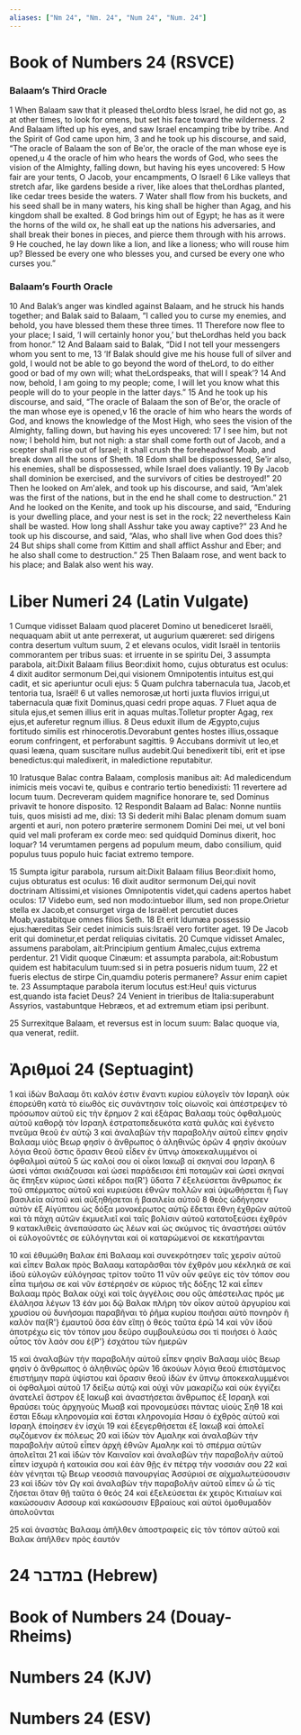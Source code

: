 ```yaml
---
aliases: ["Nm 24", "Nm. 24", "Num 24", "Num. 24"]
---
```



# Book of Numbers 24 (RSVCE)

### Balaam’s Third Oracle
1 When Balaam saw that it pleased theLordto bless Israel, he did not go, as at other times, to look for omens, but set his face toward the wilderness.
2 And Balaam lifted up his eyes, and saw Israel encamping tribe by tribe. And the Spirit of God came upon him,
3 and he took up his discourse, and said, “The oracle of Balaam the son of Beʹor, the oracle of the man whose eye is opened,u
4 the oracle of him who hears the words of God, who sees the vision of the Almighty, falling down, but having his eyes uncovered:
5 How fair are your tents, O Jacob, your encampments, O Israel!
6 Like valleys that stretch afar, like gardens beside a river, like aloes that theLordhas planted, like cedar trees beside the waters.
7 Water shall flow from his buckets, and his seed shall be in many waters, his king shall be higher than Agag, and his kingdom shall be exalted.
8 God brings him out of Egypt; he has as it were the horns of the wild ox, he shall eat up the nations his adversaries, and shall break their bones in pieces, and pierce them through with his arrows.
9 He couched, he lay down like a lion, and like a lioness; who will rouse him up? Blessed be every one who blesses you, and cursed be every one who curses you.”
### Balaam’s Fourth Oracle
10 And Balak’s anger was kindled against Balaam, and he struck his hands together; and Balak said to Balaam, “I called you to curse my enemies, and behold, you have blessed them these three times.
11 Therefore now flee to your place; I said, ‘I will certainly honor you,’ but theLordhas held you back from honor.”
12 And Balaam said to Balak, “Did I not tell your messengers whom you sent to me,
13 ‘If Balak should give me his house full of silver and gold, I would not be able to go beyond the word of theLord, to do either good or bad of my own will; what theLordspeaks, that will I speak’?
14 And now, behold, I am going to my people; come, I will let you know what this people will do to your people in the latter days.”
15 And he took up his discourse, and said, “The oracle of Balaam the son of Beʹor, the oracle of the man whose eye is opened,v
16 the oracle of him who hears the words of God, and knows the knowledge of the Most High, who sees the vision of the Almighty, falling down, but having his eyes uncovered:
17 I see him, but not now; I behold him, but not nigh: a star shall come forth out of Jacob, and a scepter shall rise out of Israel; it shall crush the foreheadwof Moab, and break down all the sons of Sheth.
18 Edom shall be dispossessed, Seʹir also, his enemies, shall be dispossessed, while Israel does valiantly.
19 By Jacob shall dominion be exercised, and the survivors of cities be destroyed!”
20 Then he looked on Amʹalek, and took up his discourse, and said, “Amʹalek was the first of the nations, but in the end he shall come to destruction.”
21 And he looked on the Kenite, and took up his discourse, and said, “Enduring is your dwelling place, and your nest is set in the rock;
22 nevertheless Kain shall be wasted. How long shall Asshur take you away captive?”
23 And he took up his discourse, and said, “Alas, who shall live when God does this?
24 But ships shall come from Kittim and shall afflict Asshur and Eber; and he also shall come to destruction.”
25 Then Balaam rose, and went back to his place; and Balak also went his way.


# Liber Numeri 24 (Latin Vulgate)

1 Cumque vidisset Balaam quod placeret Domino ut benediceret Israëli, nequaquam abiit ut ante perrexerat, ut augurium quæreret: sed dirigens contra desertum vultum suum,
2 et elevans oculos, vidit Israël in tentoriis commorantem per tribus suas: et irruente in se spiritu Dei,
3 assumpta parabola, ait:Dixit Balaam filius Beor:dixit homo, cujus obturatus est oculus:
4 dixit auditor sermonum Dei,qui visionem Omnipotentis intuitus est,qui cadit, et sic aperiuntur oculi ejus:
5 Quam pulchra tabernacula tua, Jacob,et tentoria tua, Israël!
6 ut valles nemorosæ,ut horti juxta fluvios irrigui,ut tabernacula quæ fixit Dominus,quasi cedri prope aquas.
7 Fluet aqua de situla ejus,et semen illius erit in aquas multas.Tolletur propter Agag, rex ejus,et auferetur regnum illius.
8 Deus eduxit illum de Ægypto,cujus fortitudo similis est rhinocerotis.Devorabunt gentes hostes illius,ossaque eorum confringent, et perforabunt sagittis.
9 Accubans dormivit ut leo,et quasi leæna, quam suscitare nullus audebit.Qui benedixerit tibi, erit et ipse benedictus:qui maledixerit, in maledictione reputabitur.

10 Iratusque Balac contra Balaam, complosis manibus ait: Ad maledicendum inimicis meis vocavi te, quibus e contrario tertio benedixisti:
11 revertere ad locum tuum. Decreveram quidem magnifice honorare te, sed Dominus privavit te honore disposito.
12 Respondit Balaam ad Balac: Nonne nuntiis tuis, quos misisti ad me, dixi:
13 Si dederit mihi Balac plenam domum suam argenti et auri, non potero præterire sermonem Domini Dei mei, ut vel boni quid vel mali proferam ex corde meo: sed quidquid Dominus dixerit, hoc loquar?
14 verumtamen pergens ad populum meum, dabo consilium, quid populus tuus populo huic faciat extremo tempore.

15 Sumpta igitur parabola, rursum ait:Dixit Balaam filius Beor:dixit homo, cujus obturatus est oculus:
16 dixit auditor sermonum Dei,qui novit doctrinam Altissimi,et visiones Omnipotentis videt,qui cadens apertos habet oculos:
17 Videbo eum, sed non modo:intuebor illum, sed non prope.Orietur stella ex Jacob,et consurget virga de Israël:et percutiet duces Moab,vastabitque omnes filios Seth.
18 Et erit Idumæa possessio ejus:hæreditas Seir cedet inimicis suis:Israël vero fortiter aget.
19 De Jacob erit qui dominetur,et perdat reliquias civitatis.
20 Cumque vidisset Amalec, assumens parabolam, ait:Principium gentium Amalec,cujus extrema perdentur.
21 Vidit quoque Cinæum: et assumpta parabola, ait:Robustum quidem est habitaculum tuum:sed si in petra posueris nidum tuum,
22 et fueris electus de stirpe Cin,quamdiu poteris permanere? Assur enim capiet te.
23 Assumptaque parabola iterum locutus est:Heu! quis victurus est,quando ista faciet Deus?
24 Venient in trieribus de Italia:superabunt Assyrios, vastabuntque Hebræos, et ad extremum etiam ipsi peribunt.

25 Surrexitque Balaam, et reversus est in locum suum: Balac quoque via, qua venerat, rediit.


# Ἀριθμοί 24 (Septuagint)

1 καὶ ἰδὼν Βαλααμ ὅτι καλόν ἐστιν ἔναντι κυρίου εὐλογεῖν τὸν Ισραηλ οὐκ ἐπορεύθη κατὰ τὸ εἰωθὸς εἰς συνάντησιν τοῖς οἰωνοῖς καὶ ἀπέστρεψεν τὸ πρόσωπον αὐτοῦ εἰς τὴν ἔρημον
2 καὶ ἐξάρας Βαλααμ τοὺς ὀφθαλμοὺς αὐτοῦ καθορᾷ τὸν Ισραηλ ἐστρατοπεδευκότα κατὰ φυλάς καὶ ἐγένετο πνεῦμα θεοῦ ἐν αὐτῷ
3 καὶ ἀναλαβὼν τὴν παραβολὴν αὐτοῦ εἶπεν φησὶν Βαλααμ υἱὸς Βεωρ φησὶν ὁ ἄνθρωπος ὁ ἀληθινῶς ὁρῶν
4 φησὶν ἀκούων λόγια θεοῦ ὅστις ὅρασιν θεοῦ εἶδεν ἐν ὕπνῳ ἀποκεκαλυμμένοι οἱ ὀφθαλμοὶ αὐτοῦ
5 ὡς καλοί σου οἱ οἶκοι Ιακωβ αἱ σκηναί σου Ισραηλ
6 ὡσεὶ νάπαι σκιάζουσαι καὶ ὡσεὶ παράδεισοι ἐπὶ ποταμῶν καὶ ὡσεὶ σκηναί ἃς ἔπηξεν κύριος ὡσεὶ κέδροι πα{R'} ὕδατα
7 ἐξελεύσεται ἄνθρωπος ἐκ τοῦ σπέρματος αὐτοῦ καὶ κυριεύσει ἐθνῶν πολλῶν καὶ ὑψωθήσεται ἢ Γωγ βασιλεία αὐτοῦ καὶ αὐξηθήσεται ἡ βασιλεία αὐτοῦ
8 θεὸς ὡδήγησεν αὐτὸν ἐξ Αἰγύπτου ὡς δόξα μονοκέρωτος αὐτῷ ἔδεται ἔθνη ἐχθρῶν αὐτοῦ καὶ τὰ πάχη αὐτῶν ἐκμυελιεῖ καὶ ταῖς βολίσιν αὐτοῦ κατατοξεύσει ἐχθρόν
9 κατακλιθεὶς ἀνεπαύσατο ὡς λέων καὶ ὡς σκύμνος τίς ἀναστήσει αὐτόν οἱ εὐλογοῦντές σε εὐλόγηνται καὶ οἱ καταρώμενοί σε κεκατήρανται

10 καὶ ἐθυμώθη Βαλακ ἐπὶ Βαλααμ καὶ συνεκρότησεν ταῖς χερσὶν αὐτοῦ καὶ εἶπεν Βαλακ πρὸς Βαλααμ καταρᾶσθαι τὸν ἐχθρόν μου κέκληκά σε καὶ ἰδοὺ εὐλογῶν εὐλόγησας τρίτον τοῦτο
11 νῦν οὖν φεῦγε εἰς τὸν τόπον σου εἶπα τιμήσω σε καὶ νῦν ἐστέρησέν σε κύριος τῆς δόξης
12 καὶ εἶπεν Βαλααμ πρὸς Βαλακ οὐχὶ καὶ τοῖς ἀγγέλοις σου οὓς ἀπέστειλας πρός με ἐλάλησα λέγων
13 ἐάν μοι δῷ Βαλακ πλήρη τὸν οἶκον αὐτοῦ ἀργυρίου καὶ χρυσίου οὐ δυνήσομαι παραβῆναι τὸ ῥῆμα κυρίου ποιῆσαι αὐτὸ πονηρὸν ἢ καλὸν πα{R'} ἐμαυτοῦ ὅσα ἐὰν εἴπῃ ὁ θεός ταῦτα ἐρῶ
14 καὶ νῦν ἰδοὺ ἀποτρέχω εἰς τὸν τόπον μου δεῦρο συμβουλεύσω σοι τί ποιήσει ὁ λαὸς οὗτος τὸν λαόν σου ἐ{P'} ἐσχάτου τῶν ἡμερῶν

15 καὶ ἀναλαβὼν τὴν παραβολὴν αὐτοῦ εἶπεν φησὶν Βαλααμ υἱὸς Βεωρ φησὶν ὁ ἄνθρωπος ὁ ἀληθινῶς ὁρῶν
16 ἀκούων λόγια θεοῦ ἐπιστάμενος ἐπιστήμην παρὰ ὑψίστου καὶ ὅρασιν θεοῦ ἰδὼν ἐν ὕπνῳ ἀποκεκαλυμμένοι οἱ ὀφθαλμοὶ αὐτοῦ
17 δείξω αὐτῷ καὶ οὐχὶ νῦν μακαρίζω καὶ οὐκ ἐγγίζει ἀνατελεῖ ἄστρον ἐξ Ιακωβ καὶ ἀναστήσεται ἄνθρωπος ἐξ Ισραηλ καὶ θραύσει τοὺς ἀρχηγοὺς Μωαβ καὶ προνομεύσει πάντας υἱοὺς Σηθ
18 καὶ ἔσται Εδωμ κληρονομία καὶ ἔσται κληρονομία Ησαυ ὁ ἐχθρὸς αὐτοῦ καὶ Ισραηλ ἐποίησεν ἐν ἰσχύι
19 καὶ ἐξεγερθήσεται ἐξ Ιακωβ καὶ ἀπολεῖ σῳζόμενον ἐκ πόλεως
20 καὶ ἰδὼν τὸν Αμαληκ καὶ ἀναλαβὼν τὴν παραβολὴν αὐτοῦ εἶπεν ἀρχὴ ἐθνῶν Αμαληκ καὶ τὸ σπέρμα αὐτῶν ἀπολεῖται
21 καὶ ἰδὼν τὸν Καιναῖον καὶ ἀναλαβὼν τὴν παραβολὴν αὐτοῦ εἶπεν ἰσχυρὰ ἡ κατοικία σου καὶ ἐὰν θῇς ἐν πέτρᾳ τὴν νοσσιάν σου
22 καὶ ἐὰν γένηται τῷ Βεωρ νεοσσιὰ πανουργίας Ἀσσύριοί σε αἰχμαλωτεύσουσιν
23 καὶ ἰδὼν τὸν Ωγ καὶ ἀναλαβὼν τὴν παραβολὴν αὐτοῦ εἶπεν ὦ ὦ τίς ζήσεται ὅταν θῇ ταῦτα ὁ θεός
24 καὶ ἐξελεύσεται ἐκ χειρὸς Κιτιαίων καὶ κακώσουσιν Ασσουρ καὶ κακώσουσιν Εβραίους καὶ αὐτοὶ ὁμοθυμαδὸν ἀπολοῦνται

25 καὶ ἀναστὰς Βαλααμ ἀπῆλθεν ἀποστραφεὶς εἰς τὸν τόπον αὐτοῦ καὶ Βαλακ ἀπῆλθεν πρὸς ἑαυτόν


# 24 במדבר (Hebrew)


# Book of Numbers 24 (Douay-Rheims)


# Numbers 24 (KJV)


# Numbers 24 (ESV)

